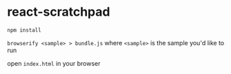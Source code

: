 react-scratchpad
================


``npm install``

``browserify <sample> > bundle.js`` where ``<sample>`` is the sample you'd like to run


open ``index.html`` in your browser
